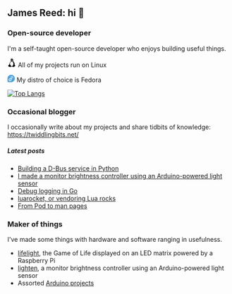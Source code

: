 ## James Reed: hi 👋

### Open-source developer

I'm a self-taught open-source developer who enjoys building useful things.

<a href="https://www.kernel.org/"><img src="https://github.com/devicons/devicon/blob/master/icons/linux/linux-plain.svg" width="20" height="20"/></a>
All of my projects run on Linux

<a href="https://getfedora.org/"><img src="https://github.com/devicons/devicon/blob/master/icons/fedora/fedora-plain.svg" width="17" height="17"/></a>
My distro of choice is Fedora

[![Top Langs](https://github-readme-stats.vercel.app/api/top-langs/?username=jcrd&layout=compact&langs_count=8)](https://github.com/anuraghazra/github-readme-stats)


### Occasional blogger

I occasionally write about my projects and share tidbits of knowledge: https://twiddlingbits.net/

##### Latest posts
<!-- BLOG-POST-LIST:START -->
- [Building a D-Bus service in Python](https://twiddlingbits.net/building-a-d-bus-service-in-python)
- [I made a monitor brightness controller using an Arduino-powered light sensor](https://twiddlingbits.net/arduino-monitor-controller)
- [Debug logging in Go](https://twiddlingbits.net/debug-logging-in-go)
- [luarocket, or vendoring Lua rocks](https://twiddlingbits.net/luarocket)
- [From Pod to man pages](https://twiddlingbits.net/from-pod-to-man-pages)
<!-- BLOG-POST-LIST:END -->


### Maker of things

I've made some things with hardware and software ranging in usefulness.

* [lifelight](https://github.com/jcrd/lifelight), the Game of Life displayed on an LED matrix powered by a Raspberry Pi
* [lighten](https://github.com/jcrd/lighten), a monitor brightness controller using an Arduino-powered light sensor
* Assorted [Arduino projects](https://github.com/jcrd?tab=repositories&q=arduino&type=&language=&sort=)
